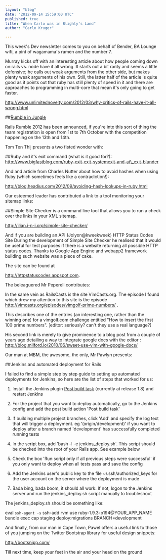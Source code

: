```yaml
---
layout: "blog"
date: "2012-09-14 15:59:00 UTC"
published: true
title: "When Carlo was in Blighty's Land"
author: "Carlo Kruger"

---
```


This week's Dev newsletter comes to you on behalf of Bender, BA Lounge wifi, a pint of wagamama's ramen and the number 7.  Murray kicks off with an interesting article about how people coming down on rails vs. node have it all wrong. It starts out a bit ranty and seems a little defensive; he calls out weak arguments from the other side, but makes plenty weak arguments of his own. Still, the latter half of the article is quite good as it points out that ruby has still plenty of speed in it and there are approaches to programming in multi-core that mean it's only going to get faster.  http://www.unlimitednovelty.com/2012/03/why-critics-of-rails-have-it-all-wrong.html  ##[Rumble in Jungle](http://blog.railsrumble.com/2012/09/13/registration-dates-competition-details/)  Rails Rumble 2012 has been announced, if you're into this sort of thing the team registration is open from 1st to 7th October with the competition happening on the 13th and 14th.  Tom Ten Thij presents a two fisted wonder with:  ##Ruby and it's exit command (what is it good for?): http://www.bigfastblog.com/ruby-exit-exit-systemexit-and-at\_exit-blunder  And and article from Charles Nutter about how to avoid hashes when using Ruby (which sometimes feels like a contradiction!):  http://blog.headius.com/2012/09/avoiding-hash-lookups-in-ruby.html  Our esteemed leader has contributed a link to a tool monitoring your sitemap links:  ##Simple Site Checker is a command line tool that allows you to run a check over the links in your XML sitemap.  http://ilian.i-n-i.org/simple-site-checker/  And if you are building an API (Jolyon@kweekweek) HTTP Status Codes Site During the development of Simple Site Checker he realised that it would be useful for test purposes if there is a website returning all possible HTTP status codes. Thanks to Google App Engine and webapp2 framework building such website was a piece of cake.  The site can be found at   http://httpstatuscodes.appspot.com.  The beleaguered Mr Peperell contributes:  In the same vein as RailsCasts is the site VimCasts.org. The episode I found which drew my attention to this site is the episode  http://vimcasts.org/episodes/vimgolf-prime-numbers/ .   This describes one of the entries (an interesting one, rather than the winning one) for a vimgolf.com challenge entitled "How to insert the first 100 prime numbers".  [editor: seriously? can't they use a real language?]  His second link is merely to give prominence to a blog post from a couple of years ago detailing a way to integrate google docs with the editor : http://blog.milford.io/2010/06/sweet-use-vim-with-google-docs/  Our man at MBM, the awesome, the only, Mr Pawlyn presents:  ##Jenkins and automated deployment for Rails  I failed to find a simple step by step guide to setting up automated deployments for Jenkins, so here are the list of steps that worked for us:  1) Install the Jenkins plugin [Post build task]( https://wiki.jenkins-ci.org/display/JENKINS/Post+build+task) (currently at release 1.8) and restart Jenkins  2) For the project that you want to deploy automatically, go to the Jenkins config and add the post build action 'Post build task'  3) If building multiple project branches, click 'Add' and specify the log text that will trigger a deployment. eg '(origin/development)' if you want to deploy after a branch named 'development' has successfully completed running tests   4) In the script box, add 'bash -l -e jenkins\_deploy.sh'. This script should be checked into the root of your Rails app. See example below  5) Check the box 'Run script only if all previous steps were successful' if you only want to deploy when all tests pass and save the config  6) Add the Jenkins user's public key to the file ~/.ssh/authorized\_keys for the user account on the server where the deployment is made  7) Bada bing, bada boom, it should all work. If not, logon to the Jenkins server and run the jenkins\_deploy.sh script manually to troubleshoot  The jenkins\_deploy.sh should be something like:  eval `ssh-agent -s` ssh-add rvm use ruby-1.9.3-p194@YOUR\_APP\_NAME bundle exec cap staging deploy:migrations BRANCH=development  And finally, from our man in Cape Town, Pawel offers a useful link to those of you jumping on the Twitter Bootstrap library for useful design snippets:  http://bootsnipp.com/  Till next time, keep your feet in the air and your head on the ground


